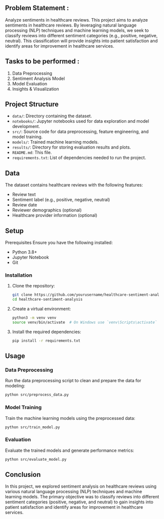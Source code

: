 ## Problem Statement :
Analyze sentiments in healthcare reviews.
This project aims to analyze sentiments in healthcare reviews. By leveraging natural language processing (NLP) techniques and machine learning models, we seek to classify reviews into different sentiment categories (e.g., positive, negative, neutral). This classification will provide insights into patient satisfaction and identify areas for improvement in healthcare services.

## Tasks to be performed : 
1. Data Preprocessing
2. Sentiment Analysis Model
3. Model Evaluation
4. Insights & Visualization

## Project Structure

- `data/`: Directory containing the dataset.
- `notebooks/`: Jupyter notebooks used for data exploration and model development.
- `src/`: Source code for data preprocessing, feature engineering, and model training.
- `models/`: Trained machine learning models.
- `results/`: Directory for storing evaluation results and plots.
- `README.md`: This file.
- `requirements.txt`: List of dependencies needed to run the project.

## Data

The dataset contains healthcare reviews with the following features:

- Review text
- Sentiment label (e.g., positive, negative, neutral)
- Review date
- Reviewer demographics (optional)
- Healthcare provider information (optional)

## Setup
 Prerequisites
Ensure you have the following installed:

- Python 3.8+
- Jupyter Notebook
- Git

### Installation

1. Clone the repository:
    ```bash
    git clone https://github.com/yourusername/healthcare-sentiment-analysis.git
    cd healthcare-sentiment-analysis
    ```

2. Create a virtual environment:
    ```bash
    python3 -m venv venv
    source venv/bin/activate  # On Windows use `venv\Scripts\activate`
    ```

3. Install the required dependencies:
    ```bash
    pip install -r requirements.txt
    ```

## Usage

### Data Preprocessing

Run the data preprocessing script to clean and prepare the data for modeling:
```bash
python src/preprocess_data.py
```

### Model Training

Train the machine learning models using the preprocessed data:
```bash
python src/train_model.py
```

### Evaluation

Evaluate the trained models and generate performance metrics:
```bash
python src/evaluate_model.py
```
## Conclusion
In this project, we explored sentiment analysis on healthcare reviews using various natural language processing (NLP) techniques and machine learning models. The primary objective was to classify reviews into different sentiment categories (positive, negative, and neutral) to gain insights into patient satisfaction and identify areas for improvement in healthcare services.
